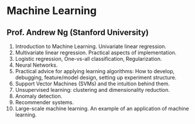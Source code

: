 # Machine Learning #
## Prof. Andrew Ng (Stanford University) ##

1. Introduction to Machine Learning. Univariate linear regression.
1. Multivariate linear regression. Practical aspects of implementation.
1. Logistic regression, One-vs-all classification, Regularization.
1. Neural Networks.
1. Practical advice for applying learning algorithms: How to develop, debugging, feature/model design, setting up experiment structure.
1. Support Vector Machines (SVMs) and the intuition behind them.
1. Unsupervised learning: clustering and dimensionality reduction.
1. Anomaly detection.
1. Recommender systems.
1. Large-scale machine learning. An example of an application of machine learning.